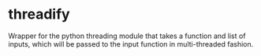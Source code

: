 # threadify
Wrapper for the python threading module that takes a function and list of inputs, which will be passed to the input function in multi-threaded fashion.
